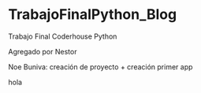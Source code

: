 # TrabajoFinalPython_Blog
Trabajo Final Coderhouse Python

Agregado por Nestor

Noe Buniva: creación de proyecto + creación primer app

hola